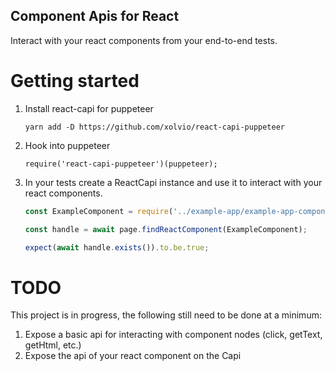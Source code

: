 Component Apis for React
---------------------------

Interact with your react components from your end-to-end tests.

# Getting started

1. Install react-capi for puppeteer

    `yarn add -D https://github.com/xolvio/react-capi-puppeteer`

2. Hook into puppeteer

    `require('react-capi-puppeteer')(puppeteer);`
    
3. In your tests create a ReactCapi instance and use it to interact with your react components.

    ```js
    const ExampleComponent = require('../example-app/example-app-component');

    const handle = await page.findReactComponent(ExampleComponent);

    expect(await handle.exists()).to.be.true;
    ```

# TODO

This project is in progress, the following still need to be done at a minimum:

1. Expose a basic api for interacting with component nodes (click, getText, getHtml, etc.)
2. Expose the api of your react component on the Capi